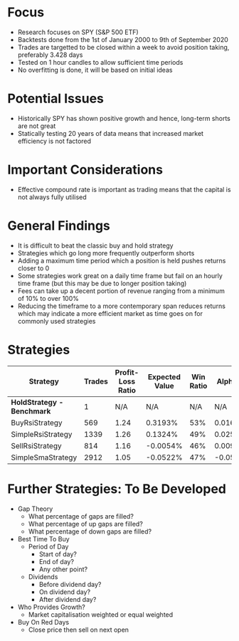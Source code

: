 # Focus
* Research focuses on SPY (S&P 500 ETF)
* Backtests done from the 1st of January 2000 to 9th of September 2020
* Trades are targetted to be closed within a week to avoid position taking, preferably 3.428 days
* Tested on 1 hour candles to allow sufficient time periods
* No overfitting is done, it will be based on initial ideas

# Potential Issues
* Historically SPY has shown positive growth and hence, long-term shorts are not great
* Statically testing 20 years of data means that increased market efficiency is not factored

# Important Considerations
* Effective compound rate is important as trading means that the capital is not always fully utilised

# General Findings
* It is difficult to beat the classic buy and hold strategy
* Strategies which go long more frequently outperform shorts
* Adding a maximum time period which a position is held pushes returns closer to 0
* Some strategies work great on a daily time frame but fail on an hourly time frame (but this may be due to longer position taking)
* Fees can take up a decent portion of revenue ranging from a minimum of 10% to over 100%
* Reducing the timeframe to a more contemporary span reduces returns which may indicate a more efficient market as time goes on for commonly used strategies

# Strategies
| Strategy                       | Trades | Profit-Loss Ratio | Expected Value | Win Ratio | Alpha  | Beta   | Sharpe Ratio | Drawdown | Compounded Annual Return |
|--------------------------------|--------|-------------------|----------------|-----------|--------|--------|--------------|----------|--------------------------|
| <b>HoldStrategy - Benchmark<b> | 1      | N/A               | N/A            | N/A       | N/A    | 0.997  | 0.416        | 55.100%  | 6.089%                   |
| BuyRsiStrategy                 | 569    | 1.24              | 0.3193%        | 53%       | 0.016  | 0.358  | 0.388        | 25.200%  | 3.820%                   |
| SimpleRsiStrategy              | 1339   | 1.26              | 0.1324%        | 49%       | 0.025  | 0.244  | 0.339        | 42.400%  | 3.604%                   |
| SellRsiStrategy                | 814    | 1.16              | -0.0054%       | 46%       | 0.009  | -0.114 | 0.001        | 41.100%  | -0.210%                  |
| SimpleSmaStrategy              | 2912   | 1.05              | -0.0522%       | 47%       | -0.053 | 0.336  | -0.135       | 67.900%  | -4.282%                  |

# Further Strategies: To Be Developed
* Gap Theory
  * What percentage of gaps are filled?
  * What percentage of up gaps are filled?
  * What percentage of down gaps are filled?
* Best Time To Buy
  * Period of Day
    * Start of day?
    * End of day?
    * Any other point?
  * Dividends
    * Before dividend day?
    * On dividend day?
    * After dividend day?
* Who Provides Growth?
  * Market capitalisation weighted or equal weighted
* Buy On Red Days
  * Close price then sell on next open
